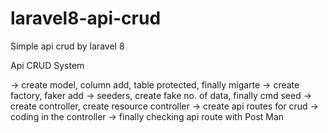 # laravel8-api-crud
Simple api crud by laravel 8

Api CRUD System

-> create model, column add, table protected, finally migarte
-> create factory, faker add
-> seeders, create fake no. of data, finally cmd seed
-> create controller, create resource controller
-> create api routes for crud
-> coding in the controller
-> finally checking api route with Post Man 
